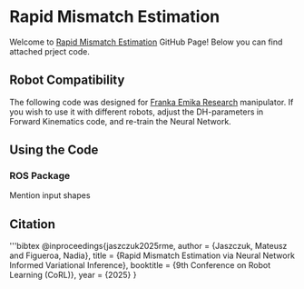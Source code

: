 # Rapid Mismatch Estimation
Welcome to [Rapid Mismatch Estimation](https://mateusz-jaszczuk.github.io/rme/) GitHub Page! Below you can find attached prject code.

## Robot Compatibility
The following code was designed for [Franka Emika Research](https://www.franka.de/) manipulator. If you wish to use it with different robots, adjust the DH-parameters in Forward Kinematics code, and re-train the Neural Network.


## Using the Code



### ROS Package

Mention input shapes

## Citation

'''bibtex
@inproceedings{jaszczuk2025rme,
      author = {Jaszczuk, Mateusz and Figueroa, Nadia},
      title = {Rapid Mismatch Estimation via Neural Network Informed Variational Inference},
      booktitle = {9th Conference on Robot Learning (CoRL)},
      year = {2025}
  }